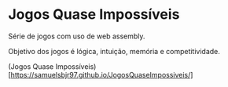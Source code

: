 # Jogos Quase Impossíveis

Série de jogos com uso de web assembly.

Objetivo dos jogos é lógica, intuição, memória e competitividade.

(Jogos Quase Impossíveis)[https://samuelsbjr97.github.io/JogosQuaseImpossiveis/]